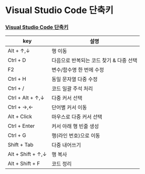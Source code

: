 # Visual Studio Code 단축키

### [Visual Studio Code 단축키](https://demun.github.io/vscode-tutorial/shortcuts/)


|key|설명|
|---|---|
|Alt + ↑,↓|행 이동|
|Ctrl + D|다음으로 반복되는 코드 찾기 & 다중 선택|
|F2|변수/함수명 한 번에 수정|
|Ctrl + H|동일 문자열 다중 수정|
|Ctrl + /|코드 일괄 주석 처리|
|Ctrl + Alt + ↑,↓|다중 커서 선택|
|Ctrl + →,←|단어별 커서 이동|
|Alt + Click|마우스로 다중 커서 선택|
|Ctrl + Enter|커서 아래 행 빈줄 생성|
|Ctrl + G|행(라인 번호)으로 이동|
|Shift + Tab|다중 내어쓰기|
|Alt + Shift + ↑,↓|행 복사|
|Alt + Shift + F|코드 정리|

